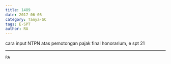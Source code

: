 ```yaml
---
title: 1489
date: 2017-06-05
category: Tanya-SC
tags: E-SPT
author: RA
---
```


cara input NTPN atas pemotongan pajak final honorarium, e spt 21

---



`RA`
